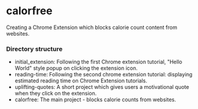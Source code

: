 # calorfree

Creating a Chrome Extension which blocks calorie count content from websites.

### Directory structure
- initial_extension: Following the first Chrome extension tutorial, "Hello World" style popup on clicking the extension icon.
- reading-time: Following the second chrome extension tutorial: displaying estimated reading time on Chrome Extension tutorials.
- uplifting-quotes: A short project which gives users a motivational quote when they click on the extension.
- calorfree: The main project - blocks calorie counts from websites.
